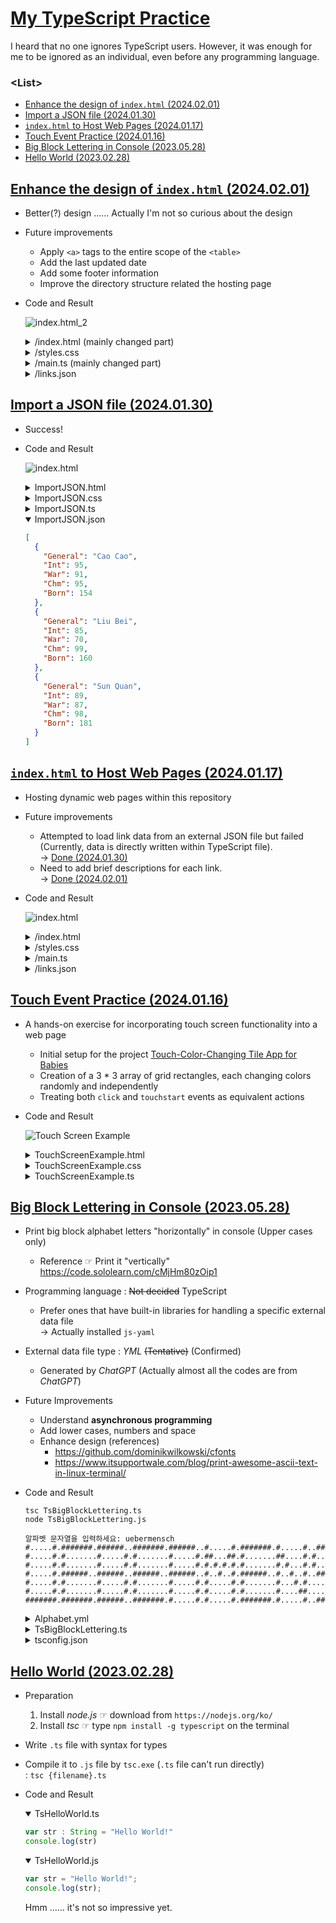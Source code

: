 # [My TypeScript Practice](../README.md#typescript)

I heard that no one ignores TypeScript users. However, it was enough for me to be ignored as an individual, even before any programming language.


### \<List>

- [Enhance the design of `index.html` (2024.02.01)](#enhance-the-design-of-indexhtml-20240201)
- [Import a JSON file (2024.01.30)](#import-a-json-file-20240130)
- [`index.html` to Host Web Pages (2024.01.17)](#indexhtml-to-host-web-pages-20240117)
- [Touch Event Practice (2024.01.16)](#touch-event-practice-20240116)
- [Big Block Lettering in Console (2023.05.28)](#big-block-lettering-in-console-20230528)
- [Hello World (2023.02.28)](#hello-world-20230228)


## [Enhance the design of `index.html` (2024.02.01)](#list)

- Better(?) design …… Actually I'm not so curious about the design
- Future improvements
  - Apply `<a>` tags to the entire scope of the `<table>`
  - Add the last updated date
  - Add some footer information
  - Improve the directory structure related the hosting page
- Code and Result

  ![index.html_2](./Images/index.html_2.gif)

  <details>
    <summary>/index.html (mainly changed part)</summary>

  ```html
  ……

  <body>
    <div>
      ……
      Frankly speaking, I'm not so interested in the web
    </div>

    ……
  </body>

  ……
  ```
  </details>
  <details>
    <summary>/styles.css</summary>

  ```css
  /* Body styling for center alignment, width constraints, and font family */
  body {
    text-align: center;
    max-width: 700px;
    min-width: 600px;
    margin: auto;                         /* External margin for center alignment */
    font-family: Arial, sans-serif;
  }
  ```
  ```css
  /* Styling for h1 element with top margin */
  h1 {
    margin-top: 20px;                     /* Add top margin to h1 element */
  }

  /* Flex container for links with space-around justification */
  .links-container {
    margin-top: 20px;                     /* Add margin to separate from h1 */
    display: flex;
    flex-wrap: wrap;
    justify-content: space-around;        /* Arrange items with space around */
  }
  ```
  ```css
  /* Styling for each link item with border, width, margin, and background color */
  .link-item {
    border-collapse: collapse;
    border-radius: 20px;
    width: 90%;
    margin: 0;
    margin-bottom: 10px;
    background-color: whitesmoke;         /* Set background color */
  }
  ```
  ```css
  /* Styling for table cells with border, margin, padding, width, and hover effect */
  td {
    border: 1px solid darkgray;           /* Add border to cells */
    margin: 0;
    padding: 10px;                        /* Add padding to cells */
    width: 100%;
    transition: transform 0.3s ease;      /* Smooth hover effect */
  }
  ```
  ```css
  /* Flex container for the first row with bold text */
  .row1 {
    display: flex;
    font-weight: bold;                    /* Set text to bold */
  }

  /* Styling for category cell with maximum width and rounded border */
  .category-cell {
    max-width: 20%;
    border-top-left-radius: 20px;         /* Rounded top-left border */
  }

  /* Styling for title cell with flex-grow and left text alignment */
  .title-cell {
    flex-grow: 1;                         /* Allow title cell to grow */
    text-align: left;                     /* Left-align text in title cell */
  }

  /* Styling for date cell with maximum width and rounded border */
  .date-cell {
    max-width: 20%;
    border-top-right-radius: 20px;        /* Rounded top-right border */
  }
  ```
  ```css
  .row2 {
    display: flex;                        /* Display second row as a flex container */
  }

  /* Styling for comment cell with left text alignment, rounded borders, and smaller font size */
  .comment-cell {
    flex-grow: 1;                         /* Allow comment cell to grow */
    border-bottom-left-radius: 20px;      /* Rounded bottom-left border */
    border-bottom-right-radius: 20px;     /* Rounded bottom-right border */
    text-align: left;                     /* Left-align text in comment cell */
    font-size: smaller;                   /* Set smaller font size */
  }
  ```
  ```css
  /* Hover effect for link items with scale transformation and background color change */
  .link-item:hover {
    transform: scale(1.05);               /* Enlarge on hover */
    background-color: papayawhip;         /* Change background color on hover */
  }
  ```
  ```css
  /* Styling for anchor (link) with no text decoration and default color */
  a {
    text-decoration: none;                /* Remove underline from links */
    color: #333;                          /* Set default link color */
  }
  ```
  </details>
  <details>
    <summary>/main.ts (mainly changed part)</summary>

  ```ts
  // Interface representing the structure of each link data
  interface Link {
    category: string;
    ……
    date: string;
    ……
  }
  ```
  ```ts
  // Function to fetch link data from links.json using XMLHttpRequest
  const fetchData = () => {
    ……

    xhr.onload = function () {
      if (xhr.status === 200) {
        ……
        renderTable(linksData);
      } ……
    };

    ……
  };
  ```
  ```ts
  // Function to render the link data into tables and append them to the linksContainer
  const renderTable = (linksData: Link[]) => {
    const linksContainer = document.getElementById("linksContainer");

    linksData.forEach((link) => {
      // Create a new table for each link
      const table = document.createElement("table");
      table.classList.add("link-item");

      // Create the first row of the table
      const row1 = document.createElement("tr");
      row1.classList.add("row1");

      // Create cells for category, title, and date
      const categoryCell = document.createElement("td");
      const titleCell = document.createElement("td");
      const dateCell = document.createElement("td");

      // Add appropriate class names to the cells
      categoryCell.classList.add("category-cell");
      titleCell.classList.add("title-cell");
      dateCell.classList.add("date-cell");

      // Populate cell content with link data
      categoryCell.textContent = link.category;
      if (link.url.length > 0) {
        titleCell.innerHTML = `<a href="${link.url}" target="_blank">${link.title}</a>`;
      } else {
        titleCell.innerHTML = `${link.title}`;
      }
      dateCell.textContent = link.date;

      // Append cells to the first row
      row1.appendChild(categoryCell);
      row1.appendChild(titleCell);
      row1.appendChild(dateCell);

      // Append the first row to the table
      table.appendChild(row1);

      // Check if the link has a comment, and if so, create a second row for it
      if (link.comment.length > 0) {
        const row2 = document.createElement("tr");
        const commentCell = document.createElement("td");

        // Add appropriate class name to the comment cell
        row2.classList.add("row2");
        commentCell.classList.add("comment-cell");

        // Set colspan to cover all three columns in the second row
        commentCell.setAttribute("colspan", "3");

        // Populate cell content with link comment
        commentCell.innerHTML = `${link.comment}`;

        // Append the comment cell to the second row
        row2.appendChild(commentCell);

        // Append the second row to the table
        table.appendChild(row2);
      }

      // Append the table to the linksContainer
      linksContainer.appendChild(table);

      // The commented-out section below was an alternative approach but is currently not used in the code.

      // if (link.url.length > 0) {
      //   const linkForTable = document.createElement("a");
      //   // linkForTable.classList.add("link-item");
      //   linkForTable.href = link.url;
      //   linkForTable.target = "_blank";
      //   linkForTable.appendChild(table);
      //   linksContainer.appendChild(linkForTable);
      // } else {
      //   table.classList.add("link-item");
      //   linksContainer.appendChild(table);
      // }
    });
  };
  ```
  </details>
  <details>
    <summary>/links.json</summary>

  ```json
  [
    {
      "category": "TypeScript",
      "title": "Enhance the design of <i>index.html</i>",
      "date": "2024.02.01",
      "url": "",
      "comment": "- This page"
    },
    {
      "category": "TypeScript",
      "title": "Import a JSON file",
      "date": "2024.01.30",
      "url": "./TypeScript/ImportJSON.html",
      "comment": "- Fetch JSON data from the specified URL with <i>XMLHttpRequest()</i>"
    },
    ……
    {
      "category": "JavaScript",
      "title": "Ganzi",
      "date": "2017.04.03",
      "url": "./JavaScript/Ganzi.html",
      "comment": "- An initial Javascript practice"
    }
  ]
  ```
  </details>


## [Import a JSON file (2024.01.30)](#list)

- Success!
- Code and Result

  ![index.html](./Images/ImportJSON.png)

  <details>
    <summary>ImportJSON.html</summary>

  ```html
  <html lang="en">

  <head>
    <meta charset="UTF-8">
    <meta name="viewport" content="width=device-width, initial-scale=1.0">
    <link rel="stylesheet" href="ImportJSON.css">
    <script defer src="ImportJSON.js"></script>
    <title>Import JSON file</title>
  </head>

  <body>
  </body>

  </html>
  ```
  </details>
  <details>
    <summary>ImportJSON.css</summary>

  ```css
  table {
      border: 1px solid black;
      border-collapse : collapse;
    }
  ```
  ```css
    td {
      border: 1px solid black;
      padding: 5px;
    }
  ```
  </details>
  <details>
    <summary>ImportJSON.ts</summary>

  ```ts
  /**
  * Performs an HTTP GET request to fetch JSON data from the specified URL.
  * If the request is successful, it calls the renderTable function with the retrieved JSON data.
  * @param {string} url - The URL from which to fetch JSON data.
  */
  const fetchData = (url: string): void => {
    const xhr = new XMLHttpRequest();
    xhr.open("GET", url, true);
    xhr.responseType = "json";

    xhr.onload = function () {
      if (xhr.status === 200) {
        const jsonData: any[] = xhr.response;

        // Call the renderTable function with the retrieved JSON data.
        renderTable(jsonData);
      } else {
        // Log an error if the HTTP request is not successful.
        console.error("Error fetching JSON data. Status:", xhr.status);
      }
    };
    xhr.send();
  };
  ```
  ```ts
  /**
  * Renders a table in the HTML document based on the provided JSON data.
  * If the JSON data is an array, it creates table rows and cells to display the data.
  * The first row contains the keys as column headers.
  * @param {any[]} jsonData - The JSON data to be displayed in the table.
  */
  const renderTable = (jsonData: any[]): void => {
    // Create a table in the HTML document.
    const table = document.createElement("table");
    table.classList.add("my-table");

    // Create table rows.
    jsonData.forEach((general, index) => {
      // Create table cells.
      if (index === 0) {
        // If it is the first row, use keys as column headers.
        const row = document.createElement("tr");
        for (const key of Object.keys(general)) {
          const cell = document.createElement("td");
          cell.textContent = key;
          row.appendChild(cell);
        }
        table.appendChild(row);
      }

      const row = document.createElement("tr");
      for (const key in general) {
        const cell = document.createElement("td");
        // If the value is a number, align it to the right.
        if (!isNaN(general[key])) {
          cell.style.textAlign = "right";
        }
        cell.textContent = general[key];
        row.appendChild(cell);
      }

      table.appendChild(row);
    });

    // Append the table to the HTML document.
    document.body.appendChild(table);
  };
  ```
  ```ts
  // URL for fetching JSON data.
  const dataUrl = "ImportJSON.json";

  // Fetch JSON data and render the table.
  fetchData(dataUrl);
  ```
  </details>
  <details open="">
    <summary>ImportJSON.json</summary>

  ```json
  [
    {
      "General": "Cao Cao",
      "Int": 95,
      "War": 91,
      "Chm": 95,
      "Born": 154
    },
    {
      "General": "Liu Bei",
      "Int": 85,
      "War": 70,
      "Chm": 99,
      "Born": 160
    },
    {
      "General": "Sun Quan",
      "Int": 89,
      "War": 87,
      "Chm": 98,
      "Born": 181
    }
  ]
  ```
  </details>


## [`index.html` to Host Web Pages (2024.01.17)](#list)

- Hosting dynamic web pages within this repository
- Future improvements
  - Attempted to load link data from an external JSON file but failed (Currently, data is directly written within TypeScript file).  
    → [Done (2024.01.30)](../main_20240130.ts)
  - Need to add brief descriptions for each link.  
    → [Done (2024.02.01)](../main.ts)
- Code and Result

  ![index.html](./Images/index.html.PNG)

  <details>
    <summary>/index.html</summary>

  ```html
  <!DOCTYPE html>

  <html lang="en">

  <head>
    <meta charset="UTF-8">
    <meta name="viewport" content="width=device-width, initial-scale=1.0">
    <link rel="stylesheet" href="styles.css">
    <script defer src="main.js"></script>
    <title>kimpro82.github.io - MyWebPractice</title>
  </head>

  <body>
    <div>
      <h1>My Web Practice</h1>
    </div>

    <div class="links-container" id="linksContainer"></div>
  </body>

  </html>
  ```
  </details>
  <details>
    <summary>/styles.css</summary>

  ```css
  body {
    display: flex;
    flex-direction: column;
    align-items: center;
    justify-content: flex-start;
    min-height: 100vh;
    margin: 0;
    }
  ```
  ```css
    .links-container {
      max-width: 500px;
      width: 100%;
    }
  ```
  ```css
    .link-item {
      margin-bottom: 10px;
    }
  ```
  ```css
    .link-item a {
      text-decoration: none;
      color: #333;
      font-weight: bold;
      display: block;
      padding: 10px;
      background-color: #fff;
      border: 1px solid #ddd;
      border-radius: 5px;
      transition: background-color 0.3s;
    }
  ```
  ```css
    .link-item a:hover {
      background-color: #f0f0f0;
    }
  ```
  </details>
  <details>
    <summary>/main.ts</summary>

  ```ts
  interface Link {
    title: string;
    url: string;
    comment: string;
  }

  const linksData: Link[] = [
    {
      title: 'TypeScript : index.html to List Web Pages (2024.01.17)',
      url: '',
      comment: 'This page'
    },
    ……
    {
      title: 'JavaScript : Ganzi (2017.04.03)',
      url: './JavaScript/Ganzi.html',
      comment: ''
    }
  ];
  ```
  ```ts
  document.addEventListener('DOMContentLoaded', () => {
    const linksContainer = document.getElementById('linksContainer');

    if (linksContainer) {
      linksData.forEach((link: { title: string, url: string }) => {
        const linkItem = document.createElement('div');
        linkItem.classList.add('link-item');

        const linkAnchor = document.createElement('a');
        linkAnchor.href = link.url;
        linkAnchor.textContent = link.title;
        linkAnchor.target = '_blank';

        linkItem.appendChild(linkAnchor);
        linksContainer.appendChild(linkItem);
      });
    }
  });
  ```

  </details>
  <details>
    <summary>/links.json</summary>

  ```json
  [
    {
      "title": "TypeScript : index.html to List Web Pages (2024.01.17)",
      "url": "",
      "comment": "This page"
    },
    ……
    {
      "title": "JavaScript : Ganzi (2017.04.03)",
      "url": "./JavaScript/Ganzi.html",
      "comment": ""
    }
  ]
  ```
  </details>


## [Touch Event Practice (2024.01.16)](#list)

- A hands-on exercise for incorporating touch screen functionality into a web page
  - Initial setup for the project [Touch-Color-Changing Tile App for Babies](https://github.com/kimpro82/MyFamilyCare/issues/32)
  - Creation of a 3 * 3 array of grid rectangles, each changing colors randomly and independently
  - Treating both `click` and `touchstart` events as equivalent actions
- Code and Result

  ![Touch Screen Example](./Images/TouchScreenExample.gif)

  <details>
    <summary>TouchScreenExample.html</summary>

  ```html
  <!DOCTYPE html>

  <html lang="en">

  <head>
      <meta charset="UTF-8">
      <meta name="viewport" content="width=device-width, initial-scale=1.0">
      <link rel="stylesheet" href="TouchScreenExample.css">
      <title>Touchscreen Example</title>
      <script defer src="TouchScreenExample.js"></script>
  </head>

  <body>
      <canvas id="myCanvas"></canvas>
  </body>

  </html>
  ```
  </details>
  <details>
    <summary>TouchScreenExample.css</summary>

  ```css
  body
  {
      display: flex;
      align-items: center;
      justify-content: center;
      height: 100vh;
      margin: 0;
  }
  ```
  ```css
  canvas
  {
      border: 1px solid #000;
  }
  ```
  </details>
  <details>
    <summary>TouchScreenExample.ts</summary>

  ```ts
  const canvas = document.getElementById('myCanvas') as HTMLCanvasElement;
  const context = canvas.getContext('2d');

  const numRows = 3;
  const numCols = 3;
  const rectWidth = 100;
  const rectHeight = 100;
  const padding = 0;

  // Initial rectangle properties
  let rectangles: { x: number; y: number; width: number; height: number; color: string }[] = [];
  ```
  ```ts
  // Call the initialization function
  initializeRectangles();

  // Initialize the canvas and draw rectangles
  function drawRectangles() {
      context.clearRect(0, 0, canvas.width, canvas.height);

      // Draw rectangles
      rectangles.forEach((rect) => {
          context.fillStyle = rect.color;
          context.fillRect(rect.x, rect.y, rect.width, rect.height);
      });
  }

  // Initialize grid rectangles
  function initializeRectangles() {
      const totalWidth = numCols * (rectWidth + padding) - padding;
      const totalHeight = numRows * (rectHeight + padding) - padding;

      canvas.width = totalWidth;
      canvas.height = totalHeight;

      const startX = (canvas.width - totalWidth) / 2;
      const startY = (canvas.height - totalHeight) / 2;

      rectangles = [];

      for (let row = 0; row < numRows; row++) {
          for (let col = 0; col < numCols; col++) {
              const x = startX + col * (rectWidth + padding);
              const y = startY + row * (rectHeight + padding);
              const color = getRandomColor();

              rectangles.push({ x, y, width: rectWidth, height: rectHeight, color });
          }
      }

      drawRectangles();
  }
  ```
  ```ts
  // Handle canvas click and touch events
  canvas.addEventListener('click', handleInput);
  canvas.addEventListener('touchstart', handleInput, { passive: true });

  // Handle click and touch events function
  function handleInput(event: MouseEvent | TouchEvent) {
      // Get coordinates based on the event type
      const clientX = 'touches' in event ? event.touches[0].clientX : event.clientX;
      const clientY = 'touches' in event ? event.touches[0].clientY : event.clientY;

      const rect = getClickedRectangle(clientX - canvas.offsetLeft, clientY - canvas.offsetTop);

      if (rect) {
          // Change the color of the clicked rectangle to a random RGB value
          rect.color = getRandomColor();

          // Redraw rectangles with the updated color
          drawRectangles();
      }
  }

  // Find the rectangle at the clicked position (temporary workaround for rectangles.find() error)
  function getClickedRectangle(mouseX: number, mouseY: number) {
      for (let i = 0; i < rectangles.length; i++) {
          const rect = rectangles[i];
          if (
              mouseX >= rect.x &&
              mouseX <= rect.x + rect.width &&
              mouseY >= rect.y &&
              mouseY <= rect.y + rect.height
          ) {
              return rect;
          }
      }
      return null; // No rectangle found at the clicked position
  }

  // Generate a random RGB color value
  function getRandomColor() {
      return `rgb(${Math.floor(Math.random() * 256)}, ${Math.floor(Math.random() * 256)}, ${Math.floor(Math.random() * 256)})`;
  }
  ```
  </details>


## [Big Block Lettering in Console (2023.05.28)](#list)

- Print big block alphabet letters "horizontally" in console (Upper cases only)
  - Reference ☞ Print it "vertically" https://code.sololearn.com/cMjHm80zOip1
- Programming language : ~~Not decided~~ TypeScript
  - Prefer ones that have built-in libraries for handling a specific external data file  
    → Actually installed `js-yaml`
- External data file type : *YML* ~~(Tentative)~~ (Confirmed)
  - Generated by *ChatGPT* (Actually almost all the codes are from *ChatGPT*)
- Future Improvements
  - Understand **asynchronous programming**
  - Add lower cases, numbers and space
  - Enhance design (references)
    - https://github.com/dominikwilkowski/cfonts
    - https://www.itsupportwale.com/blog/print-awesome-ascii-text-in-linux-terminal/
- Code and Result
  ```shell
  tsc TsBigBlockLettering.ts
  node TsBigBlockLettering.js
  ```
  ```
  알파벳 문자열을 입력하세요: uebermensch
  #.....#.#######.######..#######.######..#.....#.#######.#.....#..#####..#######.#.....#.
  #.....#.#.......#.....#.#.......#.....#.##...##.#.......##....#.#.......#.......#.....#.
  #.....#.#.......#.....#.#.......#.....#.#.#.#.#.#.......#.#...#.#.......#.......#.....#.
  #.....#.######..######..######..######..#..#..#.######..#..#..#..#####..#.......#######.
  #.....#.#.......#.....#.#.......#.....#.#.....#.#.......#...#.#.......#.#.......#.....#.
  #.....#.#.......#.....#.#.......#.....#.#.....#.#.......#....##.......#.#.......#.....#.
  #######.#######.######..#######.#.....#.#.....#.#######.#.....#..#####..#######.#.....#.
  ```

  <details>
    <summary>Alphabet.yml</summary>

  ```yml
  A:
    - "#######."
    - "#.....#."
    - "#.....#."
    - "#######."
    - "#.....#."
    - "#.....#."
    - "#.....#."

  ……

  Z:
    - "#######."
    - ".....#.."
    - "....#..."
    - "...#...."
    - "..#....."
    - ".#......"
    - "#######."
  ```
  </details>
  <details>
    <summary>TsBigBlockLettering.ts</summary>

  ```ts
  import * as fs from 'fs';
  import * as yaml from 'js-yaml';
  import * as readline from 'readline';
  ```
  ```ts
  // 입력을 받을 readline.Interface 생성
  const rl = readline.createInterface({
      input: process.stdin,
      output: process.stdout
  });
  ```
  ```ts
  // 알파벳 문자열 입력 받기
  rl.question('알파벳 문자열을 입력하세요: ', (input: string) => {
      rl.close();

      // 입력받은 알파벳 문자를 대문자로 변환
      const upperCaseInput = input.toUpperCase();

      // alphabet.yml 파일 불러오기
      const alphabetData = yaml.load(fs.readFileSync('alphabet.yml', 'utf8'));    // not .safeLoad()

      // 출력용 배열 초기화
      const outputArray: string[] = [];

      // 알파벳 문자열을 출력용 배열에 누적하는 함수
      function accumulateAlphabetString(alphabet: string) {
          const alphabetDataString = alphabetData[alphabet];
          for (let i = 0; i < alphabetDataString.length; i++) {
              const char = alphabetDataString[i];
              if (outputArray[i]) {
                  outputArray[i] += char;
              } else {
                  outputArray[i] = char;
              }
          }
      }

      // 입력받은 알파벳 문자열을 출력용 배열에 누적
      for (let i = 0; i < upperCaseInput.length; i++) {
          const char = upperCaseInput[i];
          if (alphabetData.hasOwnProperty(char)) {
              accumulateAlphabetString(char);
          }
      }

      // 출력용 배열 출력
      if (outputArray.length > 0) {
          for (let i = 0; i < outputArray.length; i++) {
              console.log(outputArray[i]);
          }
      } else {
          console.log('입력한 알파벳 문자열에 해당하는 데이터가 없습니다.');
      }
  });
  ```
  </details>
  <details>
    <summary>tsconfig.json</summary>

  ※ The `fs` library requires execution in a `node`(Node.js) environment, not in a browser one.
  ```ts
  {
      "compilerOptions": {
          "target": "es6",
          "module": "commonjs",
          "moduleResolution": "node",
          "esModuleInterop": true
      }
  }
  ```
  </details>

## [Hello World (2023.02.28)](#list)

- Preparation
  1. Install *node.js*  ☞ download from `https://nodejs.org/ko/`
  2. Install *tsc*      ☞ type `npm install -g typescript` on the terminal
- Write `.ts` file with syntax for types
- Compile it to `.js` file by `tsc.exe` (`.ts` file can't run directly)  
  : `tsc {filename}.ts`
- Code and Result
  <details open="">
    <summary>TsHelloWorld.ts</summary>

  ```ts
  var str : String = "Hello World!"
  console.log(str)
  ```
  </details>
  <details open="">
    <summary>TsHelloWorld.js</summary>

  ```js
  var str = "Hello World!";
  console.log(str);
  ```
  </details>
  Hmm …… it's not so impressive yet.
